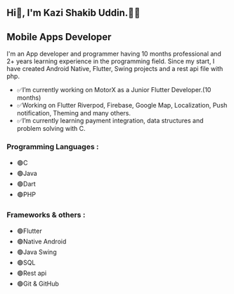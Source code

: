 ## Hi👋, I'm Kazi Shakib Uddin.👨‍💻
## **Mobile Apps Developer**
I'm an App developer and programmer having 10 months professional and 2+ years learning experience in the programming field.
Since my start, I have created Android Native, Flutter, Swing projects and a rest api file with php.
- ✅I’m currently working on MotorX as a Junior Flutter Developer.(10 months)
- ✅Working on Flutter Riverpod, Firebase, Google Map, Localization, Push notification, Theming and many others.
- ✅I’m currently learning payment integration, data structures and problem solving with C.
### Programming Languages :
- 🟢C
- 🟢Java
- 🟢Dart
- 🟢PHP

### Frameworks & others :
- 🟢Flutter
- 🟢Native Android
- 🟢Java Swing
- 🟢SQL
- 🟢Rest api
- 🟢Git & GitHub

